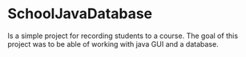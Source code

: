 # SchoolJavaDatabase

Is a simple project for recording students to a course. 
The goal of this project was to be able of working with java GUI and a database. 
